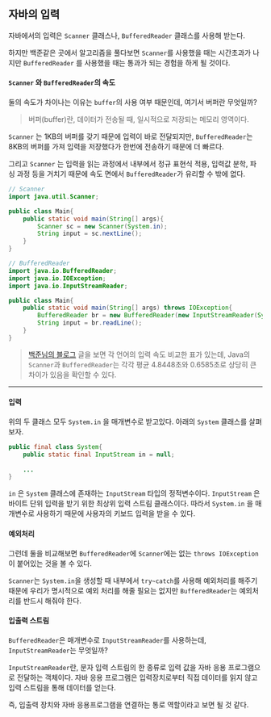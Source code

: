 ## 자바의 입력

자바에서의 입력은 `Scanner` 클래스나, `BufferedReader` 클래스를 사용해 받는다.

하지만 백준같은 곳에서 알고리즘을 풀다보면 `Scanner`를 사용했을 때는 시간초과가 나지만 `BufferedReader` 를 사용했을 때는 통과가 되는 경험을 하게 될 것이다.

#### `Scanner` 와 `BufferedReader`의 속도

둘의 속도가 차이나는 이유는 `buffer`의 사용 여부 때문인데, 여기서 버퍼란 무엇일까?

> 버퍼(buffer)란, 데이터가 전송될 때, 일시적으로 저장되는 메모리 영역이다.

`Scanner` 는 1KB의 버퍼를 갖기 때문에 입력이 바로 전달되지만, `BufferedReader`는 8KB의 버퍼를 가져 입력을 저장했다가 한번에 전송하기 때문에 더 빠르다.

그리고 `Scanner` 는 입력을 읽는 과정에서 내부에서 정규 표현식 적용, 입력값 분학, 파싱 과정 등을 거치기 때문에 속도 면에서 `BufferedReader`가 유리할 수 밖에 없다.

````java
// Scanner
import java.util.Scanner;

public class Main{
    public static void main(String[] args){
        Scanner sc = new Scanner(System.in);
       	String input = sc.nextLine();
    }
}
````

````java
// BufferedReader
import java.io.BufferedReader;
import java.io.IOException;
import java.io.InputStreamReader;

public class Main{
    public static void main(String[] args) throws IOException{
        BufferedReader br = new BufferedReader(new InputStreamReader(System.in));
     	String input = br.readLine();
    }
}
````

> [백준님의 블로그](https://www.acmicpc.net/blog/search/%EC%9E%85%EB%A0%A5+%EC%86%8D%EB%8F%84) 글을 보면 각 언어의 입력 속도 비교한 표가 있는데, Java의 `Scanner`과 `BufferedReader`는 각각 평균 4.8448초와 0.6585초로 상당히 큰 차이가 있음을 확인할 수 있다.

---

#### 입력

위의 두 클래스 모두 `System.in` 을 매개변수로 받고있다. 아래의 `System` 클래스를 살펴보자.

````java
public final class System{
    public static final InputStream in = null;
    
    ...
}
````

`in` 은 `System` 클래스에 존재하는 `InputStream` 타입의 정적변수이다. `InputStream` 은 바이트 단위 입력을 받기 위한 최상위 입력 스트림 클래스이다. 따라서 `System.in` 을 매개변수로 사용하기 때문에 사용자의 키보드 입력을 받을 수 있다.

#### 예외처리

그런데 둘을 비교해보면 `BufferedReader`에 `Scanner`에는 없는 `throws IOException`이 붙어있는 것을 볼 수 있다.

 `Scanner`는 `System.in`을 생성할 때 내부에서 `try~catch`를 사용해 예외처리를 해주기 때문에 우리가 명시적으로 예외 처리를 해줄 필요는 없지만 `BufferedReader`는 예외처리를 반드시 해줘야 한다.

#### 입출력 스트림

`BufferedReader`은 매개변수로 `InputStreamReader`를 사용하는데, `InputStreamReader`는 무엇일까?

`InputStreamReader`란, 문자 입력 스트림의 한 종류로 입력 값을 자바 응용 프로그램으로 전달하는 객체이다. 자바 응용 프로그램은 입력장치로부터 직접 데이터를 읽지 않고 입력 스트림을 통해 데이터를 얻는다.

즉, 입출력 장치와 자바 응용프로그램을 연결하는 통로 역할이라고 보면 될 것 같다.

